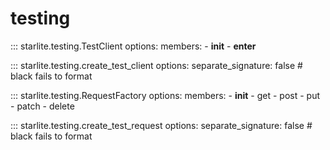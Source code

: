 # testing

::: starlite.testing.TestClient
    options:
        members:
            - __init__
            - __enter__

::: starlite.testing.create_test_client
    options:
        separate_signature: false  # black fails to format

::: starlite.testing.RequestFactory
    options:
        members:
            - __init__
            - get
            - post
            - put
            - patch
            - delete

::: starlite.testing.create_test_request
    options:
        separate_signature: false  # black fails to format
